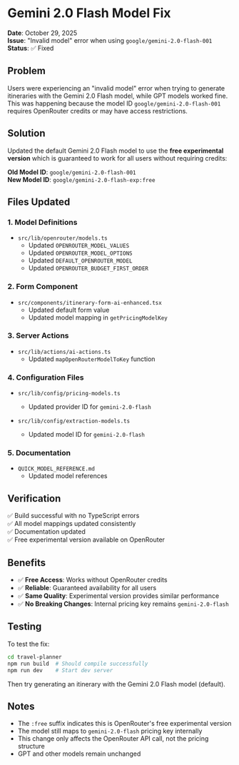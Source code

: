 # Gemini 2.0 Flash Model Fix

**Date**: October 29, 2025  
**Issue**: "Invalid model" error when using `google/gemini-2.0-flash-001`  
**Status**: ✅ Fixed

## Problem

Users were experiencing an "invalid model" error when trying to generate itineraries with the Gemini 2.0 Flash model, while GPT models worked fine. This was happening because the model ID `google/gemini-2.0-flash-001` requires OpenRouter credits or may have access restrictions.

## Solution

Updated the default Gemini 2.0 Flash model to use the **free experimental version** which is guaranteed to work for all users without requiring credits:

**Old Model ID**: `google/gemini-2.0-flash-001`  
**New Model ID**: `google/gemini-2.0-flash-exp:free`

## Files Updated

### 1. Model Definitions
- `src/lib/openrouter/models.ts`
  - Updated `OPENROUTER_MODEL_VALUES`
  - Updated `OPENROUTER_MODEL_OPTIONS`
  - Updated `DEFAULT_OPENROUTER_MODEL`
  - Updated `OPENROUTER_BUDGET_FIRST_ORDER`

### 2. Form Component
- `src/components/itinerary-form-ai-enhanced.tsx`
  - Updated default form value
  - Updated model mapping in `getPricingModelKey`

### 3. Server Actions
- `src/lib/actions/ai-actions.ts`
  - Updated `mapOpenRouterModelToKey` function

### 4. Configuration Files
- `src/lib/config/pricing-models.ts`
  - Updated provider ID for `gemini-2.0-flash`

- `src/lib/config/extraction-models.ts`
  - Updated model ID for `gemini-2.0-flash`

### 5. Documentation
- `QUICK_MODEL_REFERENCE.md`
  - Updated model references

## Verification

✅ Build successful with no TypeScript errors  
✅ All model mappings updated consistently  
✅ Documentation updated  
✅ Free experimental version available on OpenRouter

## Benefits

- ✅ **Free Access**: Works without OpenRouter credits
- ✅ **Reliable**: Guaranteed availability for all users
- ✅ **Same Quality**: Experimental version provides similar performance
- ✅ **No Breaking Changes**: Internal pricing key remains `gemini-2.0-flash`

## Testing

To test the fix:

```bash
cd travel-planner
npm run build  # Should compile successfully
npm run dev    # Start dev server
```

Then try generating an itinerary with the Gemini 2.0 Flash model (default).

## Notes

- The `:free` suffix indicates this is OpenRouter's free experimental version
- The model still maps to `gemini-2.0-flash` pricing key internally
- This change only affects the OpenRouter API call, not the pricing structure
- GPT and other models remain unchanged


